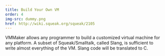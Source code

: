 ```yaml
---
title: Build Your Own VM
order: 4
img-src: dummy.png
href: http://wiki.squeak.org/squeak/2105
---
```

VMMaker allows any programmer to build a customized virtual machine for any platform. A subset of Squeak/Smalltalk, called Slang, is sufficient to write almost everything of the VM. Slang code will be translated to C.